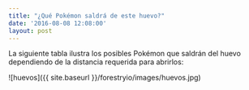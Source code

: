 ```yaml
---
title: "¿Qué Pokémon saldrá de este huevo?"
date: '2016-08-08 12:08:00'
layout: post
---
```

La siguiente tabla ilustra los posibles Pokémon que saldrán del huevo dependiendo de la distancia requerida para abrirlos:

![huevos]({{ site.baseurl }}/forestryio/images/huevos.jpg)
